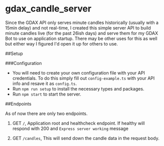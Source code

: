 # gdax_candle_server
Since the GDAX API only serves minute candles historically (usually with a 15min delay) and not real-time, I created this simple server API to build minute candles live (for the past 26ish days) and serve them for my GDAX Bot to use on application startup. There may be other uses for this as well but either way I figured I'd open it up for others to use.

##Setup

###Configuration

- You will need to create your own configuration file with your API credentials. To do this simply fill out `config-example.ts` with your API info and resave it as `config.ts`.
- Run `npm run setup` to install the necessary types and packages.
- Run `npm start` to start the server.

##Endpoints

As of now there are only two endpoints.

1. GET `/`, Application root and healthcheck endpoint. If healthy will respond with 200 and `Express server working` message

2. GET `/candles`, This will send down the candle data in the request body.